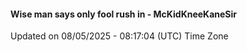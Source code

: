 #### Wise man says only fool rush in - McKidKneeKaneSir
Updated on 08/05/2025 - 08:17:04 (UTC) Time Zone
